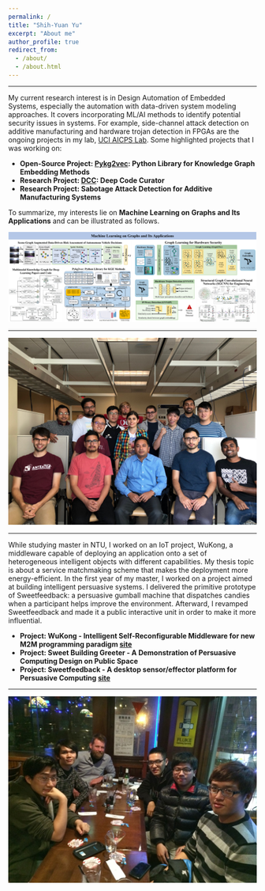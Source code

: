 ```yaml
---
permalink: /
title: "Shih-Yuan Yu"
excerpt: "About me"
author_profile: true
redirect_from: 
  - /about/
  - /about.html
---
```


---- 

My current research interest is in Design Automation of Embedded Systems, especially the automation with data-driven system modeling approaches. It covers incorporating ML/AI methods to identify potential security issues in systems. For example, side-channel attack detection on additive manufacturing and hardware trojan detection in FPGAs are the ongoing projects in my lab, [UCI AICPS Lab](http://aicps.eng.uci.edu/). Some highlighted projects that I was working on:
- **Open-Source Project: [Pykg2vec](https://github.com/Sujit-O/pykg2vec): Python Library for Knowledge Graph Embedding Methods**
- **Research Project: [DCC](https://github.com/deepcurator/DCC): Deep Code Curator**
- **Research Project: Sabotage Attack Detection for Additive Manufacturing Systems**

To summarize, my interests lie on **Machine Learning on Graphs and Its Applications** and can be illustrated as follows.

![Summary of My research](/images/summary-graph.png)

----

![Lab photo](/images/index.jpg)

----
While studying master in NTU, I worked on an IoT project, WuKong, a middleware capable of deploying an application onto a set of heterogeneous intelligent objects with different capabilities. My thesis topic is about a service matchmaking scheme that makes the deployment more energy-efficient. In the first year of my master, I worked on a project aimed at building intelligent persuasive systems. I delivered the primitive prototype of Sweetfeedback: a persuasive gumball machine that dispatches candies when a participant helps improve the environment. Afterward, I revamped Sweetfeedback and made it a public interactive unit in order to make it more influential.
- **Project: WuKong - Intelligent Self-Reconfigurable Middleware for new M2M programming paradigm [site](https://newslabntu.github.io/wukong4iox/)**
- **Project: Sweet Building Greeter - A Demonstration of Persuasive Computing Design on Public Space**
- **Project: Sweetfeedback - A desktop sensor/effector platform for Persuasive Computing [site](http://www.sweetfeedback.com/)**

----

![Lab photo](/images/iAgent_WuKong_reunion.jpg)